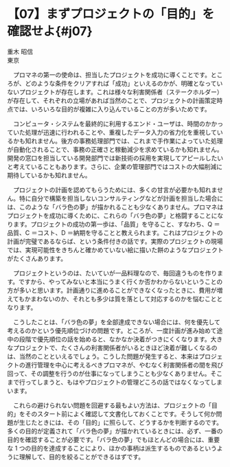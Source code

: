 # 【07】まずプロジェクトの「目的」を確認せよ{#j07}

<div class="author">重木 昭信</div>
<div class="author_address">東京</div>

　プロマネの第一の使命は、担当したプロジェクトを成功に導くことです。ところが、どのような条件をクリアすれば「成功」といえるのかが、明確となっていないプロジェクトが存在します。これは様々な利害関係者（ステークホルダー）が存在して、それぞれの立場があれば当然のことで、プロジェクトの計画策定時点では、いろいろな目的が複雑に入り込んでいることの方が多いためです。

　コンピュータ・システムを最終的に利用するエンド・ユーザは、時間のかかっていた処理が迅速に行われることや、重複したデータ入力の省力化を重視しているかも知れません。後方の事務処理部門では、これまで手作業によっていた処理が自動化されることで、事務の正確さと稼動減少を求めているかも知れません。開発の窓口を担当している開発部門では新技術の採用を実現してアピールしたいと考えていることもあります。さらに、企業の管理部門ではコストの大幅削減に期待しているかも知れません。

　プロジェクトの計画を認めてもらうためには、多くの甘言が必要かも知れません。特に自分で構築を担当しないコンサルティングなどが計画を担当した場合には、このような「バラ色の夢」が描かれることも少なくありません。プロマネはプロジェクトを成功に導くために、これらの「バラ色の夢」と格闘することになります。プロジェクトの成功の第一歩は、「品質」を守ること、すなわち、Q ＝品質、C ＝コスト、D ＝納期を守ることと教えられます。これはプロジェクトの計画が完璧であるならば、という条件付きの話です。実際のプロジェクトの現場では、実現可能性をきちんと確かめていない絵に描いた餅のようなプロジェクトがたくさんあります。

　プロジェクトというのは、たいていが一品料理なので、毎回違うものを作ります。ですから、やってみないと本当にうまく行くか否かわからないということの方が多いと思います。計画通りに進めることができなくなったときに、費用が増えてもかまわないのか、それとも多少は質を落として対応するのかを悩むこととなります。

　こうしたことは、「バラ色の夢」を全部達成できない場合には、何を優先して考えるのかという優先順位づけの問題です。ところが、一度計画が進み始めて途中の段階で優先順位の話を始めると、なかなか決着がつきにくくなります。大きなプロジェクトで、たくさんの利害関係者がいるときほど決着が難しくなるのは、当然のことといえるでしょう。こうした問題が発生すると、本来はプロジェクトの進行管理を中心に考えるべきプロマネが、やむなく利害関係者の間を飛び回って、その調整を行うのが仕事になってしまうことも少なくありません。そこまで行ってしまうと、もはやプロジェクトの管理どころの話ではなくなってしまいます。

　これらの避けられない問題を回避する最もよい方法は、プロジェクトの「目的」をそのスタート前によく確認して文書化しておくことです。そうして何か問題が生じたときには、その「目的」に照らして、どうするかを判断するのです。多くの目的が定義されて「バラ色の夢」が描かれているときには、必ず、一番の目的を確認することが必要です。「バラ色の夢」でもほとんどの場合には、重要な 1 つの目的を達成することにより、ほかの事柄は派生するものであるというように理解して、目的を絞ることができるはずです。
